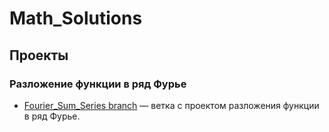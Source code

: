 # Math_Solutions

## Проекты

### Разложение функции в ряд Фурье
- [Fourier_Sum_Series branch](https://github.com/rabotimnogo/Math_Solutions/tree/Fourier_Sum_Series) — ветка с проектом разложения функции в ряд Фурье.
